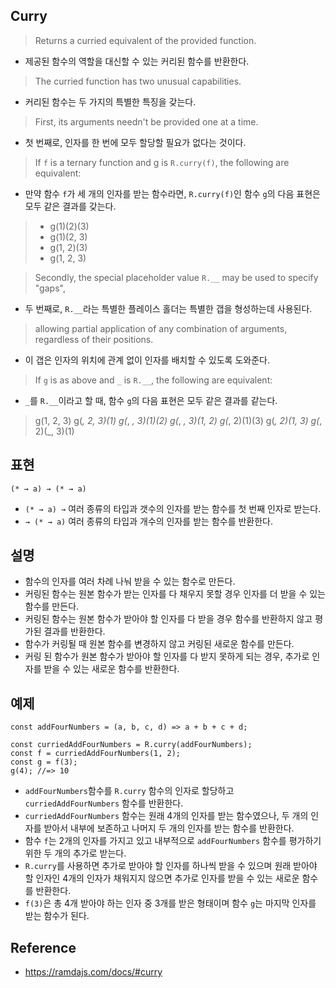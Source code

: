 ## Curry
> Returns a curried equivalent of the provided function. 
- 제공된 함수의 역할을 대신할 수 있는 커리된 함수를 반환한다.
> The curried function has two unusual capabilities. 
- 커리된 함수는 두 가지의 특별한 특징을 갖는다.
> First, its arguments needn't be provided one at a time. 
- 첫 번째로, 인자를 한 번에 모두 할당할 필요가 없다는 것이다.
> If `f` is a ternary function and g is `R.curry(f)`, the following are equivalent:
- 만약 함수 `f`가 세 개의 인자를 받는 함수라면, `R.curry(f)`인 함수 `g`의 다음 표현은 모두 같은 결과를 갖는다.
> - g(1)(2)(3) 
> - g(1)(2, 3) 
> - g(1, 2)(3) 
> - g(1, 2, 3)

> Secondly, the special placeholder value `R.__` may be used to specify "gaps", 
- 두 번째로, `R.__`라는 특별한 플레이스 홀더는 특별한 갭을 형성하는데 사용된다.
> allowing partial application of any combination of arguments, regardless of their positions. 
- 이 갭은 인자의 위치에 관계 없이 인자를 배치할 수 있도록 도와준다.
> If `g` is as above and `_` is `R.__`, the following are equivalent:
- `_`를 `R.__`이라고 할 때, 함수 `g`의 다음 표현은 모두 같은 결과를 같는다.
> g(1, 2, 3)
> g(_, 2, 3)(1)
> g(_, _, 3)(1)(2)
> g(_, _, 3)(1, 2)
> g(_, 2)(1)(3)
> g(_, 2)(1, 3)
> g(_, 2)(_, 3)(1)

## 표현
```
(* → a) → (* → a)
```
- `(* → a) →` 여러 종류의 타입과 갯수의 인자를 받는 함수를 첫 번째 인자로 받는다.
- `→ (* → a)` 여러 종류의 타입과 개수의 인자를 받는 함수를 반환한다.

## 설명
- 함수의 인자를 여러 차례 나눠 받을 수 있는 함수로 만든다.
- 커링된 함수는 원본 함수가 받는 인자를 다 채우지 못할 경우 인자를 더 받을 수 있는 함수를 만든다.
- 커링된 함수는 원본 함수가 받아야 할 인자를 다 받을 경우 함수를 반환하지 않고 평가된 결과를 반환한다.
- 함수가 커링될 때 원본 함수를 변경하지 않고 커링된 새로운 함수를 만든다.
- 커링 된 함수가 원본 함수가 받아야 할 인자를 다 받지 못하게 되는 경우, 추가로 인자를 받을 수 있는 새로운 함수를 반환한다.

## 예제
```
const addFourNumbers = (a, b, c, d) => a + b + c + d;

const curriedAddFourNumbers = R.curry(addFourNumbers);
const f = curriedAddFourNumbers(1, 2);
const g = f(3);
g(4); //=> 10
```
- `addFourNumbers`함수를 `R.curry` 함수의 인자로 할당하고 `curriedAddFourNumbers` 함수를 반환한다.
- `curriedAddFourNumbers` 함수는 원래 4개의 인자를 받는 함수였으나, 두 개의 인자를 받아서 내부에 보존하고 나머지 두 개의 인자를 받는 함수를 반환한다.
- 함수 `f`는 2개의 인자를 가지고 있고 내부적으로 `addFourNumbers` 함수를 평가하기 위한 두 개의 추가로 받는다.
- `R.curry`를 사용하면 추가로 받아야 할 인자를 하나씩 받을 수 있으며 원래 받아야 할 인자인 4개의 인자가 채워지지 않으면 추가로 인자를 받을 수 있는 새로운 함수를 반환한다.
- `f(3)`은 총 4개 받아야 하는 인자 중 3개를 받은 형태이며 함수 `g`는 마지막 인자를 받는 함수가 된다.

## Reference
- https://ramdajs.com/docs/#curry

